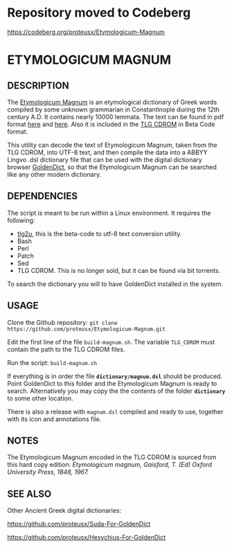 # Repository moved to Codeberg  

https://codeberg.org/proteusx/Etymologicum-Magnum


# ETYMOLOGICUM MAGNUM

## DESCRIPTION

The [Etymologicum Magnum](https://en.wikipedia.org/wiki/Etymologicum_Magnum) is
an etymological dictionary of Greek words
compiled by some unknown grammarian in Constantinople during the 12th century
A.D. It contains nearly 10000 lemmata. The text can be found in pdf format
[here](https://archive.org/details/etymologikontome00etymuoft)
and [here](https://www.digitale-sammlungen.de/en/view/bsb10209806?page=7).
Also it is included in the [TLG CDROM](http://stephanus.tlg.uci.edu/tlgauthors/cd.authors.php)
in Beta Code format.


This utility can decode the text of Etymologicum Magnum, taken from the TLG CDROM,
into UTF-8 text, and then compile the data into a ABBYY Lingvo .dsl dictionary file that can be used with
the digital dictionary browser [GoldenDict]( http://goldendict.org/), so that
the Etymologicum Magnum can be searched like any other modern dictionary.

## DEPENDENCIES
The script is meant to be run within a Linux environment.
It requires the following:

* [tlg2u](https://github.com/proteusx/tlg2u), this is the beta-code to utf-8 text conversion
    utility.
* Bash
* Perl
* Patch
* Sed
* TLG CDROM. This is no longer sold, but it can be found via bit torrents.

To search the dictionary you will to have GoldenDict installed in the system.

## USAGE

Clone the Github repository: `git clone https://github.com/proteusx/Etymologicum-Magnum.git`

Edit the first line of the file `build-magnum.sh`. The variable `TLG_CDROM` must
contain the path to the TLG CDROM files.

Run the script: `build-magnum.sh`

If everything is in order the file **`dictionary/magnum.dsl`** should be produced.  Point
GoldenDict to this folder and the Etymologicum Magnum is ready to search.  Alternatively you may
copy the the contents of the folder **`dictionary`** to some other location.

There is also a release with `magnum.dsl` compiled and ready to use, together
with its icon and annotations file.

## NOTES
The Etymologicum Magnum encoded in the TLG CDROM is sourced from this hard copy edition:
*Etymologicum magnum, Gaisford, T. (Ed) Oxford University Press, 1848, 1967.*


## SEE ALSO
Other Ancient Greek digital dictionaries:

<https://github.com/proteusx/Suda-For-GoldenDict>

<https://github.com/proteusx/Hesychius-For-GoldenDict>



<!-- vim: set tw=80 spell fo=tq: -->
